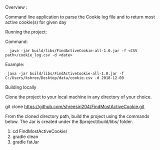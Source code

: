 Overview :

Command line application to parse the Cookie log file and to return most active cookie(s) for given day


Running the project:

Command:

      java -jar build/libs/FindActiveCookie-all-1.0.jar -f <CSV path>/cookie_log.csv -d <date>

Example:

     java -jar build/libs/FindActiveCookie-all-1.0.jar -f C:/Users/kshree/Desktop/data/cookie.csv -d 2018-12-09

Building locally

Clone the project to your local machine in any directory of your choice.

git clone https://github.com/shreesiri204/FindMostActiveCookie.git

From the cloned directory path, build the project using the commands below. The Jar is created under the $project/build/libs/ folder.

1. cd FindMostActiveCookie/
2. gradle clean
3. gradle fatJar

